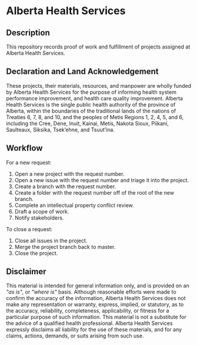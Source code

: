 # Alberta Health Services

## Description
This repository records proof of work and fulfillment of projects assigned at Alberta Health Services.

## Declaration and Land Acknowledgement
These projects, their materials, resources, and manpower are wholly funded by Alberta Health Services for the purpose of informing health system performance improvement, and health care quality improvement. Alberta Health Services is the single public health authority of the province of Alberta, within the boundaries of the traditional lands of the nations of Treaties 6, 7, 8, and 10, and the peoples of Metis Regions 1, 2, 4, 5, and 6, including the Cree, Dene, Inuit, Kainai, Metis, Nakota Sioux, Piikani, Saulteaux, Siksika, Tsek’ehne, and Tsuut’ina.

## Workflow
For a new request:

1. Open a new project with the request number.
2. Open a new issue with the request number and triage it into the project.
3. Create a branch with the request number.
4. Create a folder with the request number off of the root of the new branch.
5. Complete an intellectual property conflict review.
6. Draft a scope of work.
7. Notify stakeholders.

To close a request:

1. Close all issues in the project.
2. Merge the project branch back to master.
3. Close the project.

## Disclaimer
This material is intended for general information only, and is provided on an *"as is"*, or *"where is"* basis. Although reasonable efforts were made to confirm the accuracy of the information, Alberta Health Services does not make any representation or warranty, express, implied, or statutory, as to the accuracy, reliability, completeness, applicability, or fitness for a particular purpose of such information. This material is not a substitute for the advice of a qualified health professional. Alberta Health Services expressly disclaims all liability for the use of these materials, and for any claims, actions, demands, or suits arising from such use.
